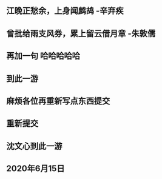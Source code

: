 ## 江晚正愁余，上身闻鹧鸪       -辛弃疾
## 曾批给雨支风券，累上留云借月章    -朱敦儒
## 再加一句 哈哈哈哈哈
## 到此一游
## 麻烦各位再重新写点东西提交
## 重新提交
## 沈文心到此一游
## 2020年6月15日